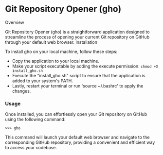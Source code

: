 # Git Repository Opener (gho)
Overview

Git Repository Opener (gho) is a straightforward application designed to streamline the process of opening your current Git repository on GitHub through your default web browser.
Installation

To install gho on your local machine, follow these steps:

- Copy the application to your local machine.
- Make your script executable by adding the execute permission:  `chmod +X install_gho.sh` 
- Execute the "install_gho.sh" script to ensure that the application is added to your system's PATH.
- Lastly, restart your terminal or run 'source ~/.bashrc' to apply the changes.

### Usage

Once installed, you can effortlessly open your Git repository on GitHub using the following command:  
```
>>> gho
```

This command will launch your default web browser and navigate to the corresponding GitHub repository, providing a convenient and efficient way to access your codebase.
